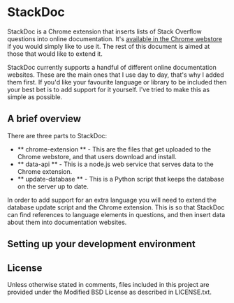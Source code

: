 # StackDoc #

StackDoc is a Chrome extension that inserts lists of Stack Overflow questions into online documentation. It's [available in the Chrome webstore](https://chrome.google.com/webstore/detail/hfdanbnpljnbncjbdcbmbieeoicdlhbe) if you would simply like to use it. The rest of this document is aimed at those that would like to extend it.

StackDoc currently supports a handful of different online documentation websites. These are the main ones that I use day to day, that's why I added them first. If you'd like your favourite language or library to be included then your best bet is to add support for it yourself. I've tried to make this as simple as possible.


## A brief overview ##

There are three parts to StackDoc:

* ** chrome-extension ** - This are the files that get uploaded to the Chrome webstore, and that users download and install.
* ** data-api ** - This is a node.js web service that serves data to the Chrome extension.
* ** update-database ** - This is a Python script that keeps the database on the server up to date.

In order to add support for an extra language you will need to extend the database update script and the Chrome extension. This is so that StackDoc can find references to language elements in questions, and then insert data about them into documentation websites.


## Setting up your development environment ##


## License ##

Unless otherwise stated in comments, files included in this project are provided under the Modified BSD License as described in LICENSE.txt.
